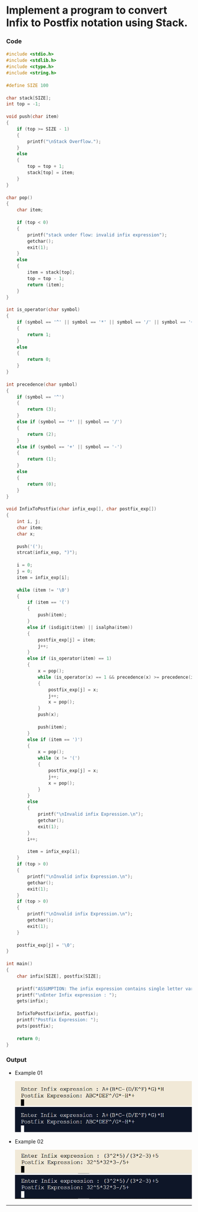 # Implement a program to convert Infix to Postfix notation using Stack.

### Code

```C
#include <stdio.h>
#include <stdlib.h>
#include <ctype.h>
#include <string.h>

#define SIZE 100

char stack[SIZE];
int top = -1;

void push(char item)
{
    if (top >= SIZE - 1)
    {
        printf("\nStack Overflow.");
    }
    else
    {
        top = top + 1;
        stack[top] = item;
    }
}

char pop()
{
    char item;

    if (top < 0)
    {
        printf("stack under flow: invalid infix expression");
        getchar();
        exit(1);
    }
    else
    {
        item = stack[top];
        top = top - 1;
        return (item);
    }
}

int is_operator(char symbol)
{
    if (symbol == '^' || symbol == '*' || symbol == '/' || symbol == '+' || symbol == '-')
    {
        return 1;
    }
    else
    {
        return 0;
    }
}

int precedence(char symbol)
{
    if (symbol == '^')
    {
        return (3);
    }
    else if (symbol == '*' || symbol == '/')
    {
        return (2);
    }
    else if (symbol == '+' || symbol == '-')
    {
        return (1);
    }
    else
    {
        return (0);
    }
}

void InfixToPostfix(char infix_exp[], char postfix_exp[])
{
    int i, j;
    char item;
    char x;

    push('(');
    strcat(infix_exp, ")");

    i = 0;
    j = 0;
    item = infix_exp[i];

    while (item != '\0')
    {
        if (item == '(')
        {
            push(item);
        }
        else if (isdigit(item) || isalpha(item))
        {
            postfix_exp[j] = item;
            j++;
        }
        else if (is_operator(item) == 1)
        {
            x = pop();
            while (is_operator(x) == 1 && precedence(x) >= precedence(item))
            {
                postfix_exp[j] = x;
                j++;
                x = pop();
            }
            push(x);

            push(item);
        }
        else if (item == ')')
        {
            x = pop();
            while (x != '(')
            {
                postfix_exp[j] = x;
                j++;
                x = pop();
            }
        }
        else
        {
            printf("\nInvalid infix Expression.\n");
            getchar();
            exit(1);
        }
        i++;

        item = infix_exp[i];
    }
    if (top > 0)
    {
        printf("\nInvalid infix Expression.\n");
        getchar();
        exit(1);
    }
    if (top > 0)
    {
        printf("\nInvalid infix Expression.\n");
        getchar();
        exit(1);
    }

    postfix_exp[j] = '\0';
}

int main()
{
    char infix[SIZE], postfix[SIZE];

    printf("ASSUMPTION: The infix expression contains single letter variables and single digit constants only.\n");
    printf("\nEnter Infix expression : ");
    gets(infix);

    InfixToPostfix(infix, postfix);
    printf("Postfix Expression: ");
    puts(postfix);

    return 0;
}
```

### Output

-   Example 01

    ![Example-01-Light](https://github.com/Code-Parth/Data-Structure-College/blob/master/Practical-04/Img/Light/Infix-to-Postfix-Example-01-Light.png#gh-light-mode-only)
    ![Example-01-Dark](https://github.com/Code-Parth/Data-Structure-College/blob/master/Practical-04/Img/Dark/Infix-to-Postfix-Example-01-Dark.png#gh-dark-mode-only)

-   Example 02

    ![Example-02-Light](https://github.com/Code-Parth/Data-Structure-College/blob/master/Practical-04/Img/Light/Infix-to-Postfix-Example-02-Light.png#gh-light-mode-only)
    ![Example-02-Dark](https://github.com/Code-Parth/Data-Structure-College/blob/master/Practical-04/Img/Dark/Infix-to-Postfix-Example-02-Dark.png#gh-dark-mode-only)

-----
